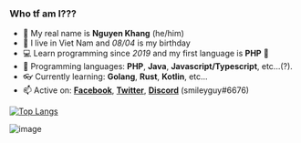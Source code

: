 ### Who tf am I???
 - 👋 My real name is **Nguyen Khang** (he/him)
 - 🍼 I live in Viet Nam and *08/04* is my birthday
 - 💻 Learn programming since *2019* and my first language is **PHP** 🐘
 - 📘 Programming languages: **PHP**, **Java**, **Javascript/Typescript**, etc...(?).
 - 👓 Currently learning: **Golang**, **Rust**, **Kotlin**, etc...
 - 📫 Active on: [**Facebook**](https://www.facebook.com/profile.php?id=100070855831717), [**Twitter**](https://twitter.com/mcbeanyoof), [**Discord**]() (smileyguy#6676)

[![Top Langs](https://github-readme-stats.vercel.app/api/top-langs/?username=mcbeany&layout=compact)](https://github.com/anuraghazra/github-readme-stats)

![image](https://user-images.githubusercontent.com/77101686/157163721-9868d6e5-1990-4120-98ae-6ae16a2437e2.png)
